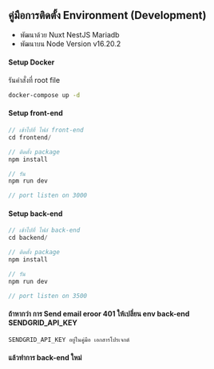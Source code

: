 ## คู่มือการติดตั้ง Environment (Development)

- พัฒนาด้วย Nuxt NestJS Mariadb
- พัฒนาบน Node Version v16.20.2

#### Setup Docker

รันคำสั่งที่ root file

```bash
docker-compose up -d
```

#### Setup front-end

```javascript
// เข้าไปที่ ไฟล์ front-end
cd frontend/

// ติดตั้ง package
npm install

// รัน
npm run dev

// port listen on 3000
```

#### Setup back-end

```javascript
// เข้าไปที่ ไฟล์ back-end
cd backend/

// ติดตั้ง package
npm install

// รัน
npm run dev

// port listen on 3500
```

#### ถ้าหากว่า การ Send email eroor 401 ให้เปลี่ยน env back-end SENDGRID_API_KEY

```javascript
SENDGRID_API_KEY อยู่ในคู่มือ เอกสารโปรเจกต์
```

#### แล้วทำการ back-end ใหม่
